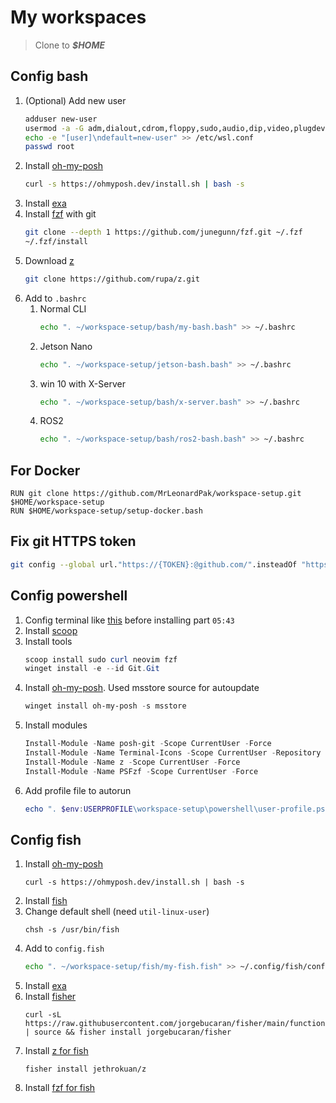 # My workspaces

> Clone to ***$HOME***

## Config bash
1. (Optional) Add new user
    ```bash
    adduser new-user
    usermod -a -G adm,dialout,cdrom,floppy,sudo,audio,dip,video,plugdev,netdev new-user
    echo -e "[user]\ndefault=new-user" >> /etc/wsl.conf
    passwd root
    ```
1. Install [oh-my-posh](https://ohmyposh.dev/docs/installation/linux)
    ```bash
    curl -s https://ohmyposh.dev/install.sh | bash -s
    ```
1. Install [exa](https://the.exa.website/)
1. Install [fzf](https://github.com/junegunn/fzf#using-linux-package-managers) with git
    ```bash
    git clone --depth 1 https://github.com/junegunn/fzf.git ~/.fzf
    ~/.fzf/install
    ```
1. Download [z](https://github.com/rupa/z)
    ```bash
    git clone https://github.com/rupa/z.git
    ```
1. Add to `.bashrc`
    1. Normal CLI
        ```bash
        echo ". ~/workspace-setup/bash/my-bash.bash" >> ~/.bashrc
        ```
    1. Jetson Nano
        ```bash
        echo ". ~/workspace-setup/jetson-bash.bash" >> ~/.bashrc
        ```
    1. win 10 with X-Server
        ```bash
        echo ". ~/workspace-setup/bash/x-server.bash" >> ~/.bashrc
        ```
    1. ROS2
        ```bash
        echo ". ~/workspace-setup/bash/ros2-bash.bash" >> ~/.bashrc
        ```

## For Docker
```docker
RUN git clone https://github.com/MrLeonardPak/workspace-setup.git $HOME/workspace-setup
RUN $HOME/workspace-setup/setup-docker.bash
```

## Fix git HTTPS token
```bash
git config --global url."https://{TOKEN}:@github.com/".insteadOf "https://github.com/"
```
## Config powershell
1. Config terminal like [this](https://youtu.be/5-aK2_WwrmM?si=2iyxmNNTKgyqiCas) before installing part `05:43`
1. Install [scoop](https://scoop.sh/#/)
1. Install tools
    ```powershell
    scoop install sudo curl neovim fzf
    winget install -e --id Git.Git
    ```
1. Install [oh-my-posh](https://ohmyposh.dev/docs/installation/windows). Used msstore source for autoupdate
    ```powershell
    winget install oh-my-posh -s msstore
    ```
1. Install modules
    ```powershell
    Install-Module -Name posh-git -Scope CurrentUser -Force
    Install-Module -Name Terminal-Icons -Scope CurrentUser -Repository PSGallery -Force
    Install-Module -Name z -Scope CurrentUser -Force
    Install-Module -Name PSFzf -Scope CurrentUser -Force
    ```
2. Add profile file to autorun
    ```powershell
    echo ". $env:USERPROFILE\workspace-setup\powershell\user-profile.ps1" >> $PROFILE.CurrentUserCurrentHost
    ```

## Config fish
1. Install [oh-my-posh](https://ohmyposh.dev/docs/installation/linux)
    ```shell
    curl -s https://ohmyposh.dev/install.sh | bash -s
    ```
1. Install [fish](https://fishshell.com/)
1. Change default shell (need `util-linux-user`)
    ```shell
    chsh -s /usr/bin/fish
    ```
1. Add to `config.fish`
    ```bash
    echo ". ~/workspace-setup/fish/my-fish.fish" >> ~/.config/fish/config.fish
    ```
1. Install [exa](https://the.exa.website/)
1. Install [fisher](https://github.com/jorgebucaran/fisher)
    ```shell
    curl -sL https://raw.githubusercontent.com/jorgebucaran/fisher/main/functions/fisher.fish | source && fisher install jorgebucaran/fisher
    ```
1. Install [z for fish](https://github.com/jethrokuan/z)
    ```shell
    fisher install jethrokuan/z
    ```
1. Install [fzf for fish](https://github.com/PatrickF1/fzf.fish)
